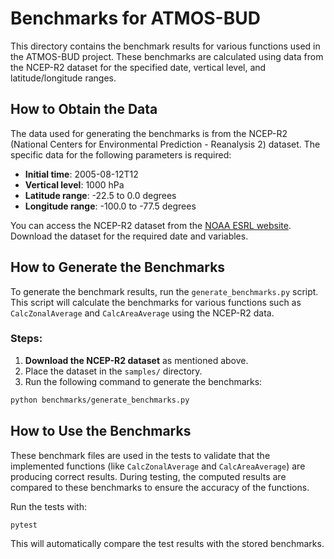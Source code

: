# Benchmarks for ATMOS-BUD

This directory contains the benchmark results for various functions used in the ATMOS-BUD project. These benchmarks are calculated using data from the NCEP-R2 dataset for the specified date, vertical level, and latitude/longitude ranges.

## How to Obtain the Data

The data used for generating the benchmarks is from the NCEP-R2 (National Centers for Environmental Prediction - Reanalysis 2) dataset. The specific data for the following parameters is required:

- **Initial time**: 2005-08-12T12
- **Vertical level**: 1000 hPa
- **Latitude range**: -22.5 to 0.0 degrees
- **Longitude range**: -100.0 to -77.5 degrees

You can access the NCEP-R2 dataset from the [NOAA ESRL website](https://www.esrl.noaa.gov/psd/data/gridded/data.ncep.reanalysis.derived.html). Download the dataset for the required date and variables.

## How to Generate the Benchmarks

To generate the benchmark results, run the `generate_benchmarks.py` script. This script will calculate the benchmarks for various functions such as `CalcZonalAverage` and `CalcAreaAverage` using the NCEP-R2 data.

### Steps:
1. **Download the NCEP-R2 dataset** as mentioned above.
2. Place the dataset in the `samples/` directory.
3. Run the following command to generate the benchmarks:

```bash
python benchmarks/generate_benchmarks.py
```

## How to Use the Benchmarks

These benchmark files are used in the tests to validate that the implemented functions (like `CalcZonalAverage` and `CalcAreaAverage`) are producing correct results. During testing, the computed results are compared to these benchmarks to ensure the accuracy of the functions.

Run the tests with:

```bash
pytest
```
This will automatically compare the test results with the stored benchmarks.
